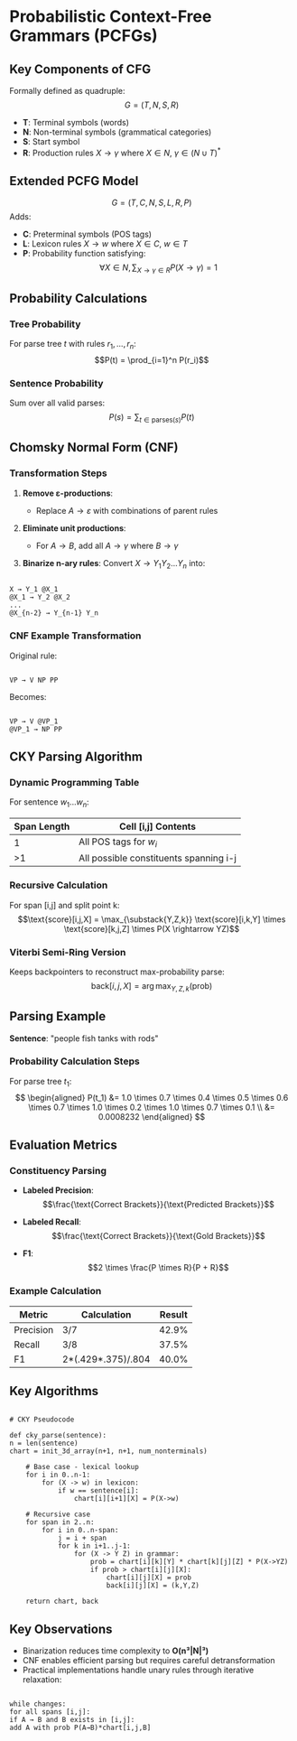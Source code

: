 

# Probabilistic Context-Free Grammars (PCFGs)

## Key Components of CFG
Formally defined as quadruple:  
$$G = (T, N, S, R)$$
- **T**: Terminal symbols (words)
- **N**: Non-terminal symbols (grammatical categories)
- **S**: Start symbol  
- **R**: Production rules $X \rightarrow \gamma$ where $X \in N$, $\gamma \in (N \cup T)^*$

## Extended PCFG Model
$$G = (T, C, N, S, L, R, P)$$
Adds:
- **C**: Preterminal symbols (POS tags)
- **L**: Lexicon rules $X \rightarrow w$ where $X \in C$, $w \in T$
- **P**: Probability function satisfying:
$$\forall X \in N,\sum_{X \rightarrow \gamma \in R} P(X \rightarrow \gamma) = 1$$

## Probability Calculations
### Tree Probability
For parse tree $t$ with rules $r_1,...,r_n$:
$$P(t) = \prod_{i=1}^n P(r_i)$$

### Sentence Probability
Sum over all valid parses:
$$P(s) = \sum_{t \in \text{parses}(s)} P(t)$$

## Chomsky Normal Form (CNF)
### Transformation Steps
1. **Remove ε-productions**:
   - Replace $A \rightarrow ε$ with combinations of parent rules
   
2. **Eliminate unit productions**:
   - For $A \rightarrow B$, add all $A \rightarrow \gamma$ where $B \rightarrow \gamma$
   
3. **Binarize n-ary rules**:
   Convert $X \rightarrow Y_1 Y_2 ... Y_n$ into:
```

X → Y_1 @X_1
@X_1 → Y_2 @X_2
...
@X_{n-2} → Y_{n-1} Y_n

```

### CNF Example Transformation
Original rule:
```

VP → V NP PP

```
Becomes:
```

VP → V @VP_1
@VP_1 → NP PP

```

## CKY Parsing Algorithm
### Dynamic Programming Table
For sentence $w_1...w_n$:

| Span Length | Cell [i,j] Contents                   |
|-------------|---------------------------------------|
| 1           | All POS tags for $w_i$                |
| >1          | All possible constituents spanning i-j |

### Recursive Calculation
For span [i,j] and split point k:
$$\text{score}[i,j,X] = \max_{\substack{Y,Z,k}} \text{score}[i,k,Y] \times \text{score}[k,j,Z] \times P(X \rightarrow YZ)$$

### Viterbi Semi-Ring Version
Keeps backpointers to reconstruct max-probability parse:
$$\text{back}[i,j,X] = \arg\max_{Y,Z,k} (\text{prob})$$

## Parsing Example
**Sentence**: "people fish tanks with rods"

### Probability Calculation Steps
For parse tree $t_1$:
$$
\begin{aligned} 
P(t_1) &= 1.0 \times 0.7 \times 0.4 \times 0.5 \times 0.6 \times 0.7 \times 1.0 \times 0.2 \times 1.0 \times 0.7 \times 0.1 \\ 
&= 0.0008232 
\end{aligned}
$$

## Evaluation Metrics
### Constituency Parsing
- **Labeled Precision**: 
  $$\frac{\text{Correct Brackets}}{\text{Predicted Brackets}}$$
  
- **Labeled Recall**: 
  $$\frac{\text{Correct Brackets}}{\text{Gold Brackets}}$$
  
- **F1**: 
  $$2 \times \frac{P \times R}{P + R}$$

### Example Calculation
| Metric        | Calculation   | Result  |
|---------------|---------------|---------|
| Precision     | 3/7           | 42.9%   |
| Recall        | 3/8           | 37.5%   |
| F1            | 2*(.429*.375)/.804 | 40.0% |

## Key Algorithms
```

# CKY Pseudocode

def cky_parse(sentence):
n = len(sentence)
chart = init_3d_array(n+1, n+1, num_nonterminals)

    # Base case - lexical lookup
    for i in 0..n-1:
        for (X -> w) in lexicon:
            if w == sentence[i]:
                chart[i][i+1][X] = P(X->w)
    
    # Recursive case
    for span in 2..n:
        for i in 0..n-span:
            j = i + span
            for k in i+1..j-1:
                for (X -> Y Z) in grammar:
                    prob = chart[i][k][Y] * chart[k][j][Z] * P(X->YZ)
                    if prob > chart[i][j][X]:
                        chart[i][j][X] = prob
                        back[i][j][X] = (k,Y,Z)
    
    return chart, back
```

## Key Observations
- Binarization reduces time complexity to **O(n³|N|³)**
- CNF enables efficient parsing but requires careful detransformation
- Practical implementations handle unary rules through iterative relaxation:

```

while changes:
for all spans [i,j]:
if A → B and B exists in [i,j]:
add A with prob P(A→B)*chart[i,j,B]

```